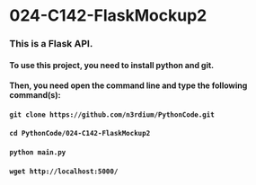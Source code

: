 # 024-C142-FlaskMockup2

### This is a Flask API.

#### To use this project, you need to install python and git.
#### Then, you need open the command line and type the following command(s):
#### `git clone https://github.com/n3rdium/PythonCode.git`
#### `cd PythonCode/024-C142-FlaskMockup2`
#### `python main.py`
#### `wget http://localhost:5000/`

